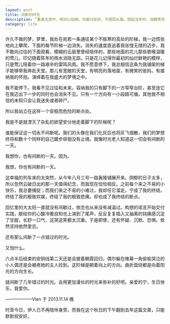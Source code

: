 ```yaml
---
layout: post
title: 间断的时光
description: “重逢无意中，相对心如麻。对面问安好，不提回头路。提起当年时，泪眼笑荒唐。”，在这个秋日的下午翻到去年11月写下的一篇文章，唏嘘不已。
category: life
---
```


许久不做的梦，梦里，我处在宛若一条通往某个不胜寒的高处的阶梯，我一边慌张地向上攀爬，下面的每节阶梯一边消失。消失的速度直追着我张惶无措的迈步。我不敢向过往的下面观看，模糊的云层里曾经陪伴的，那些地面的花儿那些歌喉温暖的莺儿，印记随着陈年的雨水消隐无踪。只是花儿记得你最初的灿烂鲜艳的模样，只是莺儿陪着你一路艰辛的雷鸣风雨。我不愿意停下，我总相信这条为我铺架的梯子能够带我奔赴天堂。那儿有宽敞的天堂，有明亮的落地窗，有微笑的爸妈，有接纳我的怀抱。演绎着在我盛大的梦境之中。

我不能停下。我看不见过往和未来，容纳我的只有脚下的一方窄窄台阶，甚至连它在我迈出下一步的同时也会消失不见。只有一个方向有一小段路可循，其他我不相信的未知只会让我迷失或者碎尸。

所以我站立在这样一个安稳而危险的断点处。

我是不是就湮灭了杂乱的欲望安分地走着脚下的阶梯呢？

谁能保证这一切永不间断呢。我们的头像在我们化灰后也将灰飞烟散，我们的梦想终将和数十个同样的自己踱步徘徊没有止境。就像时光老人知道这一切会有间断的一天。

我想你，也有间断的一天。因为。

我想，你也有间断的一天。

这幸福的列车来的太突然，从今年八月三号一路轰隆铺展开来。阴郁的日子太多，所以忽然云破日出的那一天值得纪念，而我现在恰恰相反。之前每个来之不易的小快乐，我总要捕捉；而我们来之不易的小难过，我却任它溜走。宁成了我的终结。终结了我的极致欢娱，终结了我的极致悲痛。却也成了我终结的断点。

回忆里的大太阳一直就没有间歇过，依恋也从来没有减温过。构想的诺言开始交付实践，献给你的心酸冷暖自知也上演到了尾声，反反复复插入又抽离的钝痛感沉淀了甘甜，长舒一口气，这哭这笑都太沉重。于是即使，还有怀疑、沉默、恐惧。依然坚持依然爱恋。

还有那么间断了一点错过的时光。

又怕什么。

六点半后结束的安铜线第二天还是会披着朝霞回归，偶尔躲在帷幕一角偷偷哭泣的小人偶还是会被疼她的主人捡到。这阶梯是朝着向上的方向。曲折盘绕都是向着阳光的方向生长。

就间断了几年错过的时光。会用更加漫长的时光来弥补的好吧。亲爱的宁，生日快乐，我爱你。

——————Vien 于 2013.11.14 晚

时至今日，伊人已不再陪伴身旁。而我在这个秋日的下午翻到去年这篇文章，只能默默祝安好。
